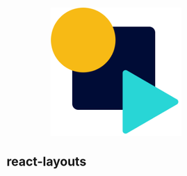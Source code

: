 <p align="center">
  <img width="300" src="./landing/public/assets/logo@3x.png">
</p>

<h1>react-layouts</h1>